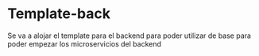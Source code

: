 # Template-back
 Se va a alojar el template para el backend para poder utilizar de base para poder empezar los microservicios del backend
